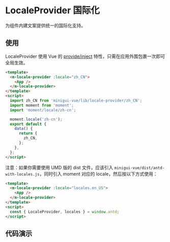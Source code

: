# LocaleProvider 国际化

为组件内建文案提供统一的国际化支持。

## 使用

LocaleProvider 使用 Vue 的 [provide/inject](https://cn.vuejs.org/v2/api/#provide-inject) 特性，只需在应用外围包裹一次即可全局生效。

```html
<template>
  <m-locale-provider :locale="zh_CN">
    <App />
  </m-locale-provider>
</template>
<script>
  import zh_CN from 'minigui-vue/lib/locale-provider/zh_CN';
  import moment from 'moment';
  import 'moment/locale/zh-cn';

  moment.locale('zh-cn');
  export default {
    data() {
      return {
        zh_CN,
      };
    },
  };
</script>
```


注意：如果你需要使用 UMD 版的 dist 文件，应该引入 `minigui-vue/dist/antd-with-locales.js`，同时引入 moment 对应的 locale，然后按以下方式使用：

```html
<template>
  <m-locale-provider :locale="locales.en_US">
    <App />
  </m-locale-provider>
</template>
<script>
  const { LocaleProvider, locales } = window.antd;
</script>
```

## 代码演示

